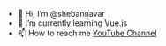 - 👋 Hi, I’m @shebannavar
- 🌱 I’m currently learning Vue.js
- 📫 How to reach me [YouTube Channel](https://www.youtube.com/channel/UCrShmKf_n2-8YlV6ljZbz8Q)

<!---
shebannavar/shebannavar is a ✨ special ✨ repository because its `README.md` (this file) appears on your GitHub profile.
You can click the Preview link to take a look at your changes.
--->

